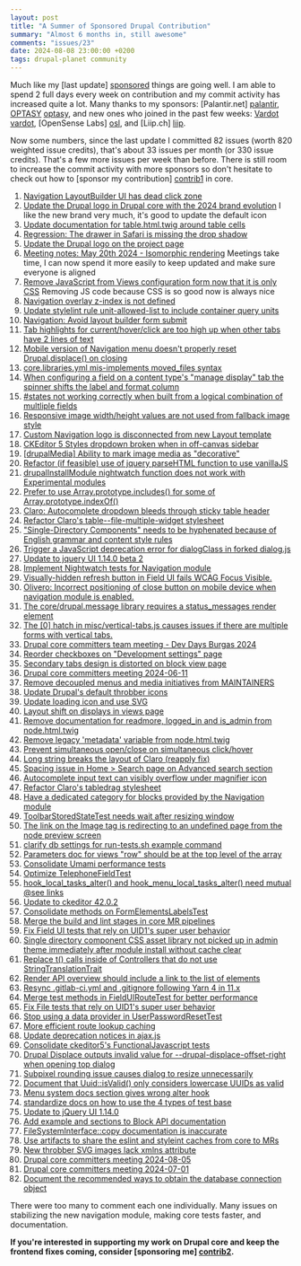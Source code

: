 ```yaml
---
layout: post
title: "A Summer of Sponsored Drupal Contribution"
summary: "Almost 6 months in, still awesome"
comments: "issues/23"
date: 2024-08-08 23:00:00 +0200
tags: drupal-planet community
---
```


Much like my [last update] [sponsored] things are going well. I am able to spend 2 full days every week on contribution
and my commit activity has increased quite a lot. Many thanks to my sponsors: [Palantir.net] [palantir], [OPTASY] [optasy], 
and new ones who joined in the past few weeks: [Vardot] [vardot], [OpenSense Labs] [osl], and [Liip.ch] [liip].  

Now some numbers, since the last update I committed 82 issues (worth 820 weighted issue credits), that's about 33 issues 
per month (or 330 issue credits). That's a few more issues per week than before. There is still room to increase the
commit activity with more sponsors so don't hesitate to check out how to [sponsor my contribution] [contrib1] in core.

1. [Navigation LayoutBuilder UI has dead click zone](https://www.drupal.org/project/drupal/issues/3444699) 
1. [Update the Drupal logo in Drupal core with the 2024 brand evolution](https://www.drupal.org/project/drupal/issues/3446413) I like the new brand very much, it's good to update the default icon
1. [Update documentation for table.html.twig around table cells](https://www.drupal.org/project/drupal/issues/3437166)
1. [Regression: The drawer in Safari is missing the drop shadow](https://www.drupal.org/project/drupal/issues/3438878)
1. [Update the Drupal logo on the project page](https://www.drupal.org/project/drupal/issues/3450714)
1. [Meeting notes: May 20th 2024 \- Isomorphic rendering](https://www.drupal.org/project/experience\_builder/issues/3448927) Meetings take time, I can now spend it more easily to keep updated and make sure everyone is aligned
1. [Remove JavaScript from Views configuration form now that it is only CSS](https://www.drupal.org/project/drupal/issues/3451738) Removing JS code because CSS is so good now is always nice
1. [Navigation overlay z-index is not defined](https://www.drupal.org/project/drupal/issues/3443577)
1. [Update stylelint rule unit-allowed-list to include container query units](https://www.drupal.org/project/drupal/issues/3447942)
1. [Navigation: Avoid layout builder form submit](https://www.drupal.org/project/drupal/issues/3450253)
1. [Tab highlights for current/hover/click are too high up when other tabs have 2 lines of text](https://www.drupal.org/project/drupal/issues/3399956)
1. [Mobile version of Navigation menu doesn't properly reset Drupal.displace() on closing](https://www.drupal.org/project/drupal/issues/3443576)
1. [core.libraries.yml mis-implements moved\_files syntax](https://www.drupal.org/project/drupal/issues/3453324)
1. [When configuring a field on a content type's "manage display" tab the spinner shifts the label and format column](https://www.drupal.org/project/drupal/issues/3291221)
1. [\#states not working correctly when built from a logical combination of multliple fields](https://www.drupal.org/project/drupal/issues/3386191)
1. [Responsive image width/height values are not used from fallback image style](https://www.drupal.org/project/drupal/issues/3377420)
1. [Custom Navigation logo is disconnected from new Layout template](https://www.drupal.org/project/drupal/issues/3443810)
1. [CKEditor 5 Styles dropdown broken when in off-canvas sidebar](https://www.drupal.org/project/drupal/issues/3409561)
1. [\[drupalMedia\] Ability to mark image media as "decorative"](https://www.drupal.org/project/drupal/issues/3313616)
1. [Refactor (if feasible) use of jquery parseHTML function to use vanillaJS](https://www.drupal.org/project/drupal/issues/3238870)
1. [drupalInstallModule nightwatch function does not work with Experimental modules](https://www.drupal.org/project/drupal/issues/3455058)
1. [Prefer to use Array.prototype.includes() for some of Array.prototype.indexOf()](https://www.drupal.org/project/drupal/issues/3454079)
1. [Claro: Autocomplete dropdown bleeds through sticky table header](https://www.drupal.org/project/drupal/issues/3444344)
1. [Refactor Claro's table--file-multiple-widget stylesheet](https://www.drupal.org/project/drupal/issues/3332473)
1. ["Single-Directory Components" needs to be hyphenated because of English grammar and content style rules](https://www.drupal.org/project/drupal/issues/3455513)
1. [Trigger a JavaScript deprecation error for dialogClass in forked dialog.js](https://www.drupal.org/project/drupal/issues/3440676)
1. [Update to jquery UI 1.14.0 beta 2](https://www.drupal.org/project/drupal/issues/3454960)
1. [Implement Nightwatch tests for Navigation module](https://www.drupal.org/project/drupal/issues/3393400)
1. [Visually-hidden refresh button in Field UI fails WCAG Focus Visible.](https://www.drupal.org/project/drupal/issues/2990588)
1. [Olivero: Incorrect positioning of close button on mobile device when navigation module is enabled.](https://www.drupal.org/project/drupal/issues/3450773)
1. [The core/drupal.message library requires a status\_messages render element](https://www.drupal.org/project/drupal/issues/3396099)
1. [The \[0\] hatch in misc/vertical-tabs.js causes issues if there are multiple forms with vertical tabs.](https://www.drupal.org/project/drupal/issues/3291764)
1. [Drupal core committers team meeting \- Dev Days Burgas 2024](https://www.drupal.org/project/drupal/issues/3457744)
1. [Reorder checkboxes on "Development settings" page](https://www.drupal.org/project/drupal/issues/3457778)
1. [Secondary tabs design is distorted on block view page](https://www.drupal.org/project/drupal/issues/3444998)
1. [Drupal core committers meeting 2024-06-11](https://www.drupal.org/project/drupal/issues/3458405)
1. [Remove decoupled menus and media initiatives from MAINTAINERS](https://www.drupal.org/project/drupal/issues/3458444)
1. [Update Drupal's default throbber icons](https://www.drupal.org/project/drupal/issues/1974928)
1. [Update loading icon and use SVG](https://www.drupal.org/project/drupal/issues/2575253)
1. [Layout shift on displays in views page](https://www.drupal.org/project/drupal/issues/3444740)
1. [Remove documentation for readmore, logged\_in and is\_admin from node.html.twig](https://www.drupal.org/project/drupal/issues/3458782)
1. [Remove legacy 'metadata' variable from node.html.twig](https://www.drupal.org/project/drupal/issues/3458612)
1. [Prevent simultaneous open/close on simultaneous click/hover](https://www.drupal.org/project/drupal/issues/3461284)
1. [Long string breaks the layout of Claro (reapply fix)](https://www.drupal.org/project/drupal/issues/3458714)
1. [Spacing issue in Home \> Search page on Advanced search section](https://www.drupal.org/project/drupal/issues/3462338)
1. [Autocomplete input text can visibly overflow under magnifier icon](https://www.drupal.org/project/drupal/issues/3163127)
1. [Refactor Claro's tabledrag stylesheet](https://www.drupal.org/project/drupal/issues/3332683)
1. [Have a dedicated category for blocks provided by the Navigation module](https://www.drupal.org/project/drupal/issues/3460257)
1. [ToolbarStoredStateTest needs wait after resizing window](https://www.drupal.org/project/drupal/issues/3463569)
1. [The link on the Image tag is redirecting to an undefined page from the node preview screen](https://www.drupal.org/project/drupal/issues/3308432)
1. [clarify db settings for run-tests.sh example command](https://www.drupal.org/project/drupal/issues/2890023)
1. [Parameters doc for views "row" should be at the top level of the array](https://www.drupal.org/project/drupal/issues/3119513)
1. [Consolidate Umami performance tests](https://www.drupal.org/project/drupal/issues/3463351)
1. [Optimize TelephoneFieldTest](https://www.drupal.org/project/drupal/issues/3462549)
1. [hook\_local\_tasks\_alter() and hook\_menu\_local\_tasks\_alter() need mutual @see links](https://www.drupal.org/project/drupal/issues/3462098)
1. [Update to ckeditor 42.0.2](https://www.drupal.org/project/drupal/issues/3464020)
1. [Consolidate methods on FormElementsLabelsTest](https://www.drupal.org/project/drupal/issues/3463548)
1. [Merge the build and lint stages in core MR pipelines](https://www.drupal.org/project/drupal/issues/3463479)
1. [Fix Field UI tests that rely on UID1's super user behavior](https://www.drupal.org/project/drupal/issues/3439835)
1. [Single directory component CSS asset library not picked up in admin theme immediately after module install without cache clear](https://www.drupal.org/project/drupal/issues/3460598)
1. [Replace t() calls inside of Controllers that do not use StringTranslationTrait](https://www.drupal.org/project/drupal/issues/3314260)
1. [Render API overview should include a link to the list of elements](https://www.drupal.org/project/drupal/issues/3236269)
1. [Resync .gitlab-ci.yml and .gitignore following Yarn 4 in 11.x](https://www.drupal.org/project/drupal/issues/3428614)
1. [Merge test methods in FieldUIRouteTest for better performance](https://www.drupal.org/project/drupal/issues/3460654)
1. [Fix File tests that rely on UID1's super user behavior](https://www.drupal.org/project/drupal/issues/3439836)
1. [Stop using a data provider in UserPasswordResetTest](https://www.drupal.org/project/drupal/issues/3462561)
1. [More efficient route lookup caching](https://www.drupal.org/project/drupal/issues/3461860)
1. [Update deprecation notices in ajax.js](https://www.drupal.org/project/drupal/issues/3464581)
1. [Consolidate ckeditor5's FunctionalJavascript tests](https://www.drupal.org/project/drupal/issues/3463456)
1. [Drupal Displace outputs invalid value for \--drupal-displace-offset-right when opening top dialog](https://www.drupal.org/project/drupal/issues/3363127)
1. [Subpixel rounding issue causes dialog to resize unnecessarily](https://www.drupal.org/project/drupal/issues/3458272)
1. [Document that Uuid::isValid() only considers lowercase UUIDs as valid](https://www.drupal.org/project/drupal/issues/2625142)
1. [Menu system docs section gives wrong alter hook](https://www.drupal.org/project/drupal/issues/3462100)
1. [standardize docs on how to use the 4 types of test base](https://www.drupal.org/project/drupal/issues/3089907)
1. [Update to jQuery UI 1.14.0](https://www.drupal.org/project/drupal/issues/3449875)
1. [Add example and sections to Block API documentation](https://www.drupal.org/project/drupal/issues/2798531)
1. [FileSystemInterface::copy documentation is inaccurate](https://www.drupal.org/project/drupal/issues/2843100)
1. [Use artifacts to share the eslint and styleint caches from core to MRs](https://www.drupal.org/project/drupal/issues/3463108)
1. [New throbber SVG images lack xmlns attribute](https://www.drupal.org/project/drupal/issues/3466480)
1. [Drupal core committers meeting 2024-08-05](https://www.drupal.org/project/drupal/issues/3466719)
1. [Drupal core committers meeting 2024-07-01](https://www.drupal.org/project/drupal/issues/3466714)
1. [Document the recommended ways to obtain the database connection object](https://www.drupal.org/project/drupal/issues/2991337)

There were too many to comment each one individually. Many issues on stabilizing the new navigation module, making core 
tests faster, and documentation.

**If you're interested in supporting my work on Drupal core and keep the frontend fixes coming, consider [sponsoring me] [contrib2].** 

[sponsored]: https://read.theodoreb.net/2024/sponsored-drupal-contribution.html
[contrib1]: https://tresbien.tech/drupal-contribution/?from=b&pos=1
[contrib2]: https://tresbien.tech/drupal-contribution/?from=b&pos=2
[palantir]: https://www.drupal.org/palantirnet
[optasy]: https://www.drupal.org/optasy
[vardot]: https://www.drupal.org/vardot
[osl]: https://www.drupal.org/opensense-labs
[liip]: https://www.drupal.org/liip
